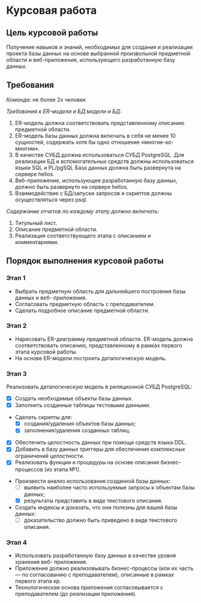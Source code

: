 # Курсовая работа

## Цель курсовой работы

Получение навыков и знаний, необходимых для создания и реализации проекта базы данных
на основе выбранной произвольной предметной области и веб-приложения, использующего
разработанную базу данных.

## Требования

*Команда*: не более 2х человек

*Требования к ER-модели и БД:модели и БД:*

1. ER-модель должна соответствовать представленному описанию предметной
   области.
2. ER-модель базы данных должна включать в себя не менее 10 сущностей,
   содержать хотя бы одно отношение «многие-ко-многим».
3. В качестве СУБД должна использоваться СУБД PostgreSQL. Для реализации БД и
   вспомогательных средств должны использоваться языки SQL и PL/pgSQL База
   данных должна быть развернута на сервере helios.
4. Веб-приложение, использующее разработанную базу данных, должно быть
   развернуто на сервере helios.
5. Взаимодействие с БД/запуски запросов и скриптов должны осуществляться через
   psql.

*Содержание отчетов по каждому этапу должно включать:*

1. Титульный лист.
2. Описание предметной области.
3. Реализация соответствующего этапа с описанием и комментариями.


## Порядок выполнения курсовой работы

### Этап 1

- Выбрать предметную область для дальнейшего построения базы данных и веб-
  приложения.
- Согласовать предметную область с преподавателем.
- Сделать подробное описание предметной области.

### Этап 2

- Нарисовать ER-диаграмму предметной области. ER-модель должна соответствовать
  описанию, представленному в рамках первого этапа курсовой работы.
- На основе ER-модели построить даталогическую модель.

### Этап 3 

Реализовать даталогическую модель в реляционной СУБД PostgreSQL:

- [x] Создать необходимые объекты базы данных.
- [x] Заполнить созданные таблицы тестовыми данными.
- Сделать скрипты для:
  - [x] создания/удаления объектов базы данных;
  - [x] заполнения/удаления созданных таблиц.
- [x] Обеспечить целостность данных при помощи средств языка DDL.
- [x] Добавить в базу данных триггеры для обеспечения комплексных ограничений
  целостности.
- [x] Реализовать функции и процедуры на основе описания бизнес-процессов 
  (из этапа №1).
- Произвести анализ использования созданной базы данных:
    - [ ] выявить наиболее часто используемые запросы к объектам базы данных;
    - [x] результаты представить в виде текстового описания.
- Создать индексы и доказать, что они полезны для вашей базы данных:
    - [ ] доказательство должно быть приведено в виде текстового описания.

### Этап 4 

- Использовать разработанную базу данных в качестве уровня хранения веб-
  приложения. 
- Приложение должно реализовывать бизнес-процессы (или их часть — по
  согласованию с преподавателем), описанные в рамках первого этапа кр. 
- Технологическая основа приложения согласовывается с преподавателем (до
  реализации приложения).



